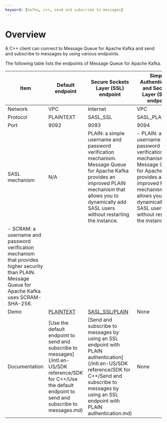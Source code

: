 ```yaml
---
keyword: [kafka, c++, send and subscribe to messages]
---
```


# Overview

A C++ client can connect to Message Queue for Apache Kafka and send and subscribe to messages by using various endpoints.

The following table lists the endpoints of Message Queue for Apache Kafka.

|Item|Default endpoint|Secure Sockets Layer \(SSL\) endpoint|Simple Authentication and Security Layer \(SASL\) endpoint|
|----|----------------|-------------------------------------|----------------------------------------------------------|
|Network|VPC|Internet|VPC|
|Protocol|PLAINTEXT|SASL\_SSL|SASL\_PLAINTEXT|
|Port|9092|9093|9094|
|SASL mechanism|N/A|PLAIN: a simple username and password verification mechanism. Message Queue for Apache Kafka provides an improved PLAIN mechanism that allows you to dynamically add SASL users without restarting the instance.|-   PLAIN: a simple username and password verification mechanism. Message Queue for Apache Kafka provides an improved PLAIN mechanism that allows you to dynamically add SASL users without restarting the instance.
-   SCRAM: a username and password verification mechanism that provides higher security than PLAIN. Message Queue for Apache Kafka uses SCRAM-SHA-256. |
|Demo|[PLAINTEXT](https://code.aliyun.com/alikafka/aliware-kafka-demos/tree/master/kafka-cpp-demo/vpc)|[SASL\_SSL/PLAIN](https://code.aliyun.com/alikafka/aliware-kafka-demos/tree/master/kafka-cpp-demo/vpc-ssl)|None|
|Documentation|[Use the default endpoint to send and subscribe to messages](/intl.en-US/SDK reference/SDK for C++/Use the default endpoint to send and subscribe to messages.md)|[Send and subscribe to messages by using an SSL endpoint with PLAIN authentication](/intl.en-US/SDK reference/SDK for C++/Send and subscribe to messages by using an SSL endpoint with PLAIN authentication.md)|None|

